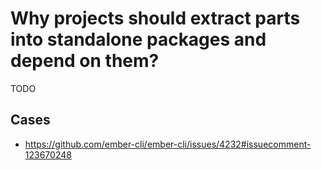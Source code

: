 # Why projects should extract parts into standalone packages and depend on them?

TODO

## Cases

* https://github.com/ember-cli/ember-cli/issues/4232#issuecomment-123670248
